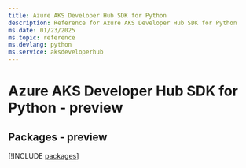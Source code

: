 ```yaml
---
title: Azure AKS Developer Hub SDK for Python
description: Reference for Azure AKS Developer Hub SDK for Python
ms.date: 01/23/2025
ms.topic: reference
ms.devlang: python
ms.service: aksdeveloperhub
---
```

# Azure AKS Developer Hub SDK for Python - preview
## Packages - preview
[!INCLUDE [packages](aks-developer-hub-index.md)]